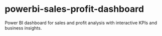 # powerbi-sales-profit-dashboard
Power BI dashboard for sales and profit analysis with interactive KPIs and business insights.
